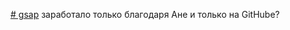 [# gsap](https://svitlanatsupryk-jul18.github.io/gsap/)
заработало только благодаря Ане и только на GitHubе?
